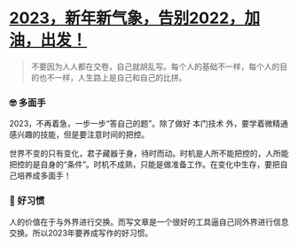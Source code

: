# [2023，新年新气象，告别2022，加油，出发！](https://github.com/xpblog/say-something/issues/2)

> 不要因为人人都在交卷，自己就胡乱写。每个人的基础不一样，每个人的目的也不一样，人生路上是自己和自己的比拼。

### 🤓 多面手
2023，不再着急，一步一步“答自己的题”。除了做好 本门技术 外，要学着微精通感兴趣的技能，但是要注意时间的把控。

世界不变的只有变化，君子藏器于身，待时而动。时机是人所不能把控的，人所能把控的是自身的“条件”。时机不成熟，只能是做准备工作。在变化中生存，要把自己培养成多面手！

### 🤯 好习惯
人的价值在于与外界进行交换。而写文章是一个很好的工具逼自己同外界进行信息交换。所以2023年要养成写作的好习惯。